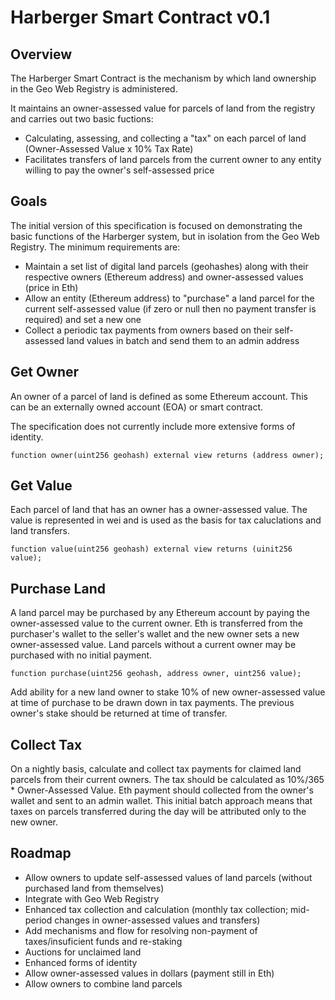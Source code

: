 # Harberger Smart Contract v0.1

## Overview

The Harberger Smart Contract is the mechanism by which land ownership in the Geo Web Registry is administered.

It maintains an owner-assessed value for parcels of land from the registry and carries out two basic fuctions:

- Calculating, assessing, and collecting a "tax" on each parcel of land (Owner-Assessed Value x 10% Tax Rate)
- Facilitates transfers of land parcels from the current owner to any entity willing to pay the owner's self-assessed price

## Goals

The initial version of this specification is focused on demonstrating the basic functions of the Harberger system, but in isolation from the Geo Web Registry. The minimum requirements are:

- Maintain a set list of digital land parcels (geohashes) along with their respective owners (Ethereum address) and owner-assessed values (price in Eth)
- Allow an entity (Ethereum address) to "purchase" a land parcel for the current self-assessed value (if zero or null then no payment transfer is required) and set a new one
- Collect a periodic tax payments from owners based on their self-assessed land values in batch and send them to an admin address

## Get Owner

An owner of a parcel of land is defined as some Ethereum account. This can be an externally owned account (EOA) or smart contract.

The specification does not currently include more extensive forms of identity.

```
function owner(uint256 geohash) external view returns (address owner);
```

## Get Value

Each parcel of land that has an owner has a owner-assessed value. The value is represented in wei and is used as the basis for tax caluclations and land transfers.

```
function value(uint256 geohash) external view returns (uinit256 value);
```

## Purchase Land

A land parcel may be purchased by any Ethereum account by paying the owner-assessed value to the current owner. Eth is transferred from the purchaser's wallet to the seller's wallet and the new owner sets a new owner-assessed value. Land parcels without a current owner may be purchased with no initial payment. 

```
function purchase(uint256 geohash, address owner, uint256 value);
```

Add ability for a new land owner to stake 10% of new owner-assessed value at time of purchase to be drawn down in tax payments. The previous owner's stake should be returned at time of transfer.

## Collect Tax

On a nightly basis, calculate and collect tax payments for claimed land parcels from their current owners. The tax should be calculated as 10%/365 * Owner-Assessed Value. Eth payment should collected from the owner's wallet and sent to an admin wallet. This initial batch approach means that taxes on parcels transferred during the day will be attributed only to the new owner.

## Roadmap

- Allow owners to update self-assessed values of land parcels (without purchased land from themselves)
- Integrate with Geo Web Registry
- Enhanced tax collection and calculation (monthly tax collection; mid-period changes in owner-assessed values and transfers)
- Add mechanisms and flow for resolving non-payment of taxes/insuficient funds and re-staking
- Auctions for unclaimed land
- Enhanced forms of identity
- Allow owner-assessed values in dollars (payment still in Eth)
- Allow owners to combine land parcels
